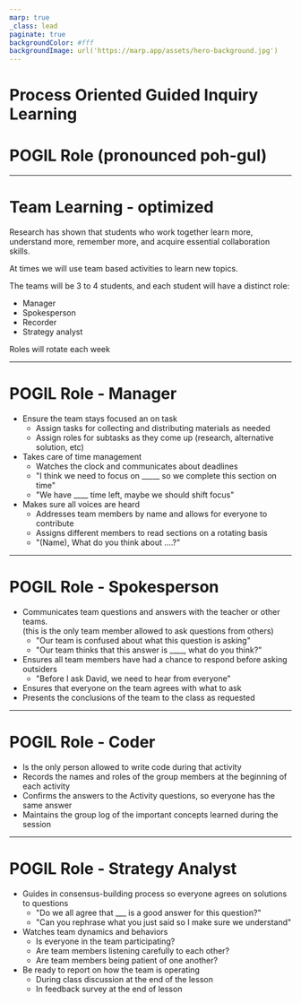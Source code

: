 ```yaml
---
marp: true
_class: lead
paginate: true
backgroundColor: #fff
backgroundImage: url('https://marp.app/assets/hero-background.jpg')
---
```


# Process Oriented Guided Inquiry Learning
# POGIL Role (pronounced poh-gul)

---

# Team Learning - optimized

Research has shown that students who work together learn more, understand more, remember more, and acquire essential collaboration skills.

At times we will use team based activities to learn new topics.

The teams will be 3 to 4 students, and each student will have a distinct role:
- Manager
- Spokesperson
- Recorder
- Strategy analyst

Roles will rotate each week

---

# POGIL Role - Manager

- Ensure the team stays focused an on task
  - Assign tasks for collecting and distributing materials as needed
  - Assign roles for subtasks as they come up (research, alternative solution, etc)
- Takes care of time management
  - Watches the clock and communicates about deadlines
  - "I think we need to focus on _____ so we complete this section on time"
  - "We have ____ time left, maybe we should shift focus"
- Makes sure all voices are heard
  - Addresses team members by name and allows for everyone to contribute
  - Assigns different members to read sections on a rotating basis
  - "(Name), What do you think about ....?"

---

# POGIL Role - Spokesperson

- Communicates team questions and answers with the teacher or other teams.\
(this is the only team member allowed to ask questions from others)
  - "Our team is confused about what this question is asking"
  - "Our team thinks that this answer is ____, what do you think?"
- Ensures all team members have had a chance to respond before asking outsiders
  - "Before I ask David, we need to hear from everyone"
- Ensures that everyone on the team agrees with what to ask
- Presents the conclusions of the team to the class as requested

---

# POGIL Role - Coder

- Is the only person allowed to write code during that activity
- Records the names and roles of the group members at the beginning of each activity
- Confirms the answers to the Activity questions, so everyone has the same answer
- Maintains the group log of the important concepts learned during the session

---

# POGIL Role - Strategy Analyst

- Guides in consensus-building process so everyone agrees on solutions to questions
  - "Do we all agree that ___ is a good answer for this question?"
  - "Can you rephrase what you just said so I make sure we understand"
- Watches team dynamics and behaviors
  - Is everyone in the team participating?
  - Are team members listening carefully to each other?
  - Are team members being patient of one another?
- Be ready to report on how the team is operating
  - During class discussion at the end of the lesson
  - In feedback survey at the end of lesson